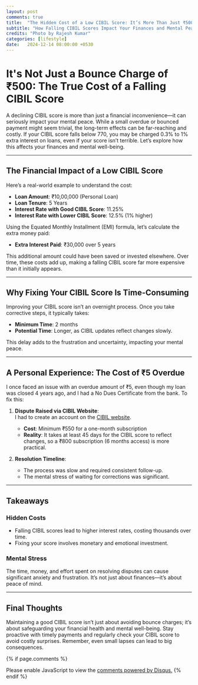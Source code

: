 ```yaml
---
layout: post
comments: true
title:  "The Hidden Cost of a Low CIBIL Score: It’s More Than Just ₹500"
subtitle: "How Falling CIBIL Scores Impact Your Finances and Mental Peace"
credits: "Photo by Rajesh Kumar"
categories: [lifestyle]
date:   2024-12-14 08:00:00 +0530
---
```


# It's Not Just a Bounce Charge of ₹500: The True Cost of a Falling CIBIL Score

A declining CIBIL score is more than just a financial inconvenience—it can seriously impact your mental peace. While a small overdue or bounced payment might seem trivial, the long-term effects can be far-reaching and costly. If your CIBIL score falls below 770, you may be charged 0.3% to 1% extra interest on loans, even if your score isn’t terrible. Let’s explore how this affects your finances and mental well-being.

---

## The Financial Impact of a Low CIBIL Score

Here’s a real-world example to understand the cost:

- **Loan Amount**: ₹10,00,000 (Personal Loan)  
- **Loan Tenure**: 5 Years  
- **Interest Rate with Good CIBIL Score**: 11.25%  
- **Interest Rate with Lower CIBIL Score**: 12.5% (1% higher)

Using the Equated Monthly Installment (EMI) formula, let’s calculate the extra money paid:

- **Extra Interest Paid**: ₹30,000 over 5 years  

This additional amount could have been saved or invested elsewhere. Over time, these costs add up, making a falling CIBIL score far more expensive than it initially appears.

---

## Why Fixing Your CIBIL Score Is Time-Consuming

Improving your CIBIL score isn’t an overnight process. Once you take corrective steps, it typically takes:

- **Minimum Time**: 2 months  
- **Potential Time**: Longer, as CIBIL updates reflect changes slowly.

This delay adds to the frustration and uncertainty, impacting your mental peace.

---

## A Personal Experience: The Cost of ₹5 Overdue

I once faced an issue with an overdue amount of ₹5, even though my loan was closed 4 years ago, and I had a No Dues Certificate from the bank. To fix this:

1. **Dispute Raised via CIBIL Website**:  
   I had to create an account on the [CIBIL website](https://www.cibil.com/).  
   
   - **Cost**: Minimum ₹550 for a one-month subscription  
   - **Reality**: It takes at least 45 days for the CIBIL score to reflect changes, so a ₹800 subscription (6 months access) is more practical.

2. **Resolution Timeline**:  
   - The process was slow and required consistent follow-up.  
   - The mental stress of waiting for corrections was significant.

---

## Takeaways

### Hidden Costs
- Falling CIBIL scores lead to higher interest rates, costing thousands over time.  
- Fixing your score involves monetary and emotional investment.

### Mental Stress
The time, money, and effort spent on resolving disputes can cause significant anxiety and frustration. It’s not just about finances—it’s about peace of mind.

---

## Final Thoughts

Maintaining a good CIBIL score isn’t just about avoiding bounce charges; it’s about safeguarding your financial health and mental well-being. Stay proactive with timely payments and regularly check your CIBIL score to avoid costly surprises. Remember, even small lapses can lead to big consequences.



{% if page.comments %}
<div id="disqus_thread"></div>
<script>
    /**
     *  RECOMMENDED CONFIGURATION VARIABLES: EDIT AND UNCOMMENT THE SECTION BELOW TO INSERT DYNAMIC VALUES FROM YOUR PLATFORM OR CMS.
     *  LEARN WHY DEFINING THESE VARIABLES IS IMPORTANT: https://disqus.com/admin/universalcode/#configuration-variables
     */
    /*
    var disqus_config = function () {
        this.page.url = PAGE_URL;  // Replace PAGE_URL with your page's canonical URL variable
        this.page.identifier = PAGE_IDENTIFIER; // Replace PAGE_IDENTIFIER with your page's unique identifier variable
    };
    */
    (function() {  // REQUIRED CONFIGURATION VARIABLE: EDIT THE SHORTNAME BELOW
        var d = document, s = d.createElement('script');

        s.src = 'https://consultt-github-io.disqus.com/embed.js';  // IMPORTANT: Replace EXAMPLE with your forum shortname!

        s.setAttribute('data-timestamp', +new Date());
        (d.head || d.body).appendChild(s);
    })();
</script>
<noscript>Please enable JavaScript to view the <a href="https://disqus.com/?ref_noscript" rel="nofollow">comments powered by Disqus.</a></noscript>
{% endif %}
